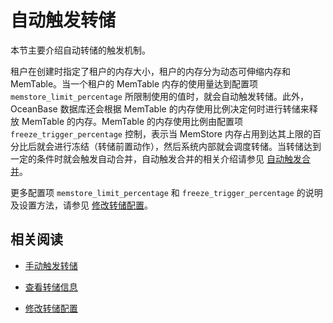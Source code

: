 自动触发转储 
===========================

本节主要介绍自动转储的触发机制。

租户在创建时指定了租户的内存大小，租户的内存分为动态可伸缩内存和 MemTable。当一个租户的 MemTable 内存的使用量达到配置项 `memstore_limit_percentage` 所限制使用的值时，就会自动触发转储。此外，OceanBase 数据库还会根据 MemTable 的内存使用比例决定何时进行转储来释放 MemTable 的内存。MemTable 的内存使用比例由配置项 `freeze_trigger_percentage` 控制，表示当 MemStore 内存占用到达其上限的百分比后就会进行冻结（转储前置动作），然后系统内部就会调度转储。当转储达到一定的条件时就会触发自动合并，自动触发合并的相关介绍请参见 [自动触发合并](../2.major-compaction-management/2.automatically-trigger-a-major-compaction.md)。

更多配置项 `memstore_limit_percentage` 和 `freeze_trigger_percentage` 的说明及设置方法，请参见 [修改转储配置](../1.minor-compaction-management/5.modify-minor-compaction-configurations.md)。

相关阅读 
-------------------------

* [手动触发转储](../1.minor-compaction-management/3.manually-trigger-a-minor-compaction.md)

  

* [查看转储信息](../1.minor-compaction-management/4.view-minor-compaction-information.md)

  

* [修改转储配置](../1.minor-compaction-management/5.modify-minor-compaction-configurations.md)

  



